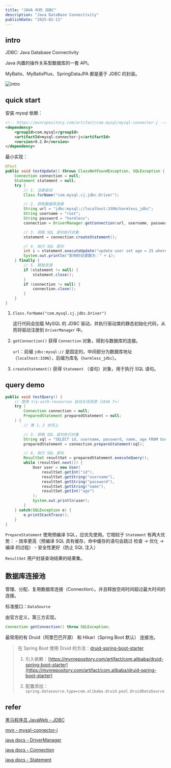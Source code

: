 ```yaml
---
title: "JAVA 中的 JDBC"
description: "Java DataBase Connectivity"
publishDate: "2025-02-11"
---
```


## intro

JDBC: Java Database Connectivity

Java 内置的操作关系型数据库的一套 API。

MyBatis、MyBatisPlus、SpringDataJPA 都是基于 JDBC 的封装。

![intro](https://s2.loli.net/2025/02/11/GZsCWNujTREwreI.jpg)

## quick start

安装 mysql 依赖：

```xml
<!-- https://mvnrepository.com/artifact/com.mysql/mysql-connector-j -->
<dependency>
    <groupId>com.mysql</groupId>
    <artifactId>mysql-connector-j</artifactId>
    <version>9.2.0</version>
</dependency>
```

最小实现：

```java
@Test
public void testUpdate() throws ClassNotFoundException, SQLException {
    Connection connection = null;
    Statement statement = null;
    try {
        // 1. 注册驱动
        Class.forName("com.mysql.cj.jdbc.Driver");

        // 2. 获取数据库连接
        String url = "jdbc:mysql://localhost:3306/harmless_jdbc";
        String username = "root";
        String password = "harmless";
        connection = DriverManager.getConnection(url, username, password);

        // 3. 获取 SQL 语句执行对象
        statement = connection.createStatement();

        // 4. 执行 SQL 语句
        int i = statement.executeUpdate("update user set age = 25 where id = 1");
        System.out.println("影响的记录数为：" + i);
    } finally {
        // 5. 释放资源
        if (statement != null) {
            statement.close();
        }
        if (connection != null) {
            connection.close();
        }
    }
}
```

1. `Class.forName("com.mysql.cj.jdbc.Driver")`

    这行代码会加载 MySQL 的 JDBC 驱动，并执行驱动类的静态初始化代码，从而将驱动注册到 `DriverManager` 中。

2. `getConnection()` 获得 `Connection` 对象，得到与数据库的连接。

    `url`：前缀 `jdbc:mysql://` 是固定的，中间部分为数据库地址（`localhost:3306`），后缀为库名（`harmless_jdbc`）。

3. `createStatement()` 获得 `Statement` （语句）对象，用于执行 SQL 语句。

## query demo

```java
public void testQuery() {
    // 使用 try-with-resources 自动关闭资源（JAVA 7+）
    try (
        Connection connection = null;
        PreparedStatement preparedStatement = null;
    ) {
        // 第 1、2 步同上

        // 3. 获取 SQL 语句执行对象
        String sql = "SELECT id, username, password, name, age FROM User WHERE username = ? AND password = ?"; // 预编译 sql 语句
        preparedStatement = connection.prepareStatement(sql);

        // 4. 执行 SQL 语句
        ResultSet resultSet = preparedStatement.executeQuery();
        while (resultSet.next()) {
            User user = new User(
                resultSet.getInt("id"),
                resultSet.getString("username"),
                resultSet.getString("password"),
                resultSet.getString("name"),
                resultSet.getInt("age")
            );
            System.out.println(user);
        }
    } catch(SQLException e) {
        e.printStackTrace();
    }
}
```

`PrepareStatement` 使用预编译 SQL，应优先使用。它相较于 `Statement` 有两大优势：
    - 效率更高（预编译 SQL 具有缓存，命中缓存的语句会跳过 检查 → 优化 → 编译 的过程）
    - 安全性更好（防止 SQL 注入）

`ResultSet` 用户封装查询结果的结果集。

## 数据库连接池

管理、分配、复用数据库连接（Connection）。并且释放空闲时间超过最大时间的连接。

标准接口：`DataSource`

由官方定义，第三方实现。

```java
Connection getConnection() throw SQLException;
```

最常用的有 Druid（阿里巴巴开源） 和 Hikari（Spring Boot 默认） 连接池。

> 在 Spring Boot 使用 Druid 的方法：[druid-spring-boot-starter](https://github.com/alibaba/druid/tree/master/druid-spring-boot-starter)
>
> 1. 引入依赖：[https://mvnrepository.com/artifact/com.alibaba/druid-spring-boot-starter](https://mvnrepository.com/artifact/com.alibaba/druid-spring-boot-starter)
>
> 2. 配置添加：`spring.datasource.type=com.alibaba.druid.pool.DruidDataSource`

## refer

[黑马程序员 JavaWeb - JDBC](https://www.bilibili.com/video/BV1yGydYEE3H?spm_id_from=333.788.player.switch&vd_source=cbb9bae25f5ac9e51f8ff965eb794230&p=62)

[mvn - mysql-connector-j](https://mvnrepository.com/artifact/com.mysql/mysql-connector-j)

[java docs - DriverManager](https://docs.oracle.com/en/java/javase/21/docs/api/java.sql/java/sql/DriverManager.html)

[java docs - Connection](https://docs.oracle.com/en/java/javase/21/docs/api/java.sql/java/sql/Connection.html)

[java docs - Statement](https://docs.oracle.com/en/java/javase/21/docs/api/java.sql/java/sql/Statement.html)
